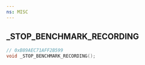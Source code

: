 ```yaml
---
ns: MISC
---
```

## _STOP_BENCHMARK_RECORDING

```c
// 0xB89AEC71AFF2B599
void _STOP_BENCHMARK_RECORDING();
```

